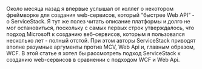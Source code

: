 Около месяца назад я впервые услышал от коллег о некотором фреймворке для создания web-сервисов, который “быстрее Web API” - о ServiceStack. Я тут же полез читать описание платформы и долго не мог остановиться, поскольку с самых первых строк утверждалось, что подход Microsoft к созданию веб-сервисов, которым я пользовался несколько лет - полный отстой. При этом авторы ServiceStack приводят вполне разумные аргументы против MCV, Web Api и, главным образом, WCF. В этой статье я хотел бы рассмотреть подход ServiceStack к созданию web-сервисов в сравнении с подходом WCF и Web Api.